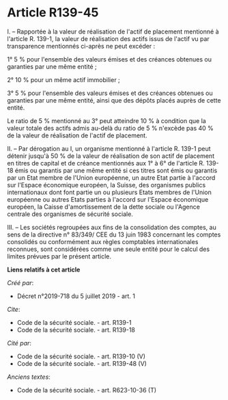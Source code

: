 # Article R139-45

I. – Rapportée à la valeur de réalisation de l'actif de placement mentionné à l'article R. 139-1, la valeur de réalisation
des actifs issus de l'actif vu par transparence mentionnés ci-après ne peut excéder : 

1° 5 % pour l'ensemble des valeurs émises et des créances obtenues ou garanties par une même entité ; 

2° 10 % pour un même actif immobilier ; 

3° 5 % pour l'ensemble des valeurs émises et des créances obtenues ou garanties par une même entité, ainsi que des dépôts
placés auprès de cette entité. 

Le ratio de 5 % mentionné au 3° peut atteindre 10 % à condition que la valeur totale des actifs admis au-delà du ratio de 5 %
n'excède pas 40 % de la valeur de réalisation de l'actif de placement. 

II. – Par dérogation au I, un organisme mentionné à l'article R. 139-1 peut détenir jusqu'à 50 % de la valeur de réalisation
de son actif de placement en titres de capital et de créance mentionnés aux 1° à 6° de l'article R. 139-18 émis ou garantis
par une même entité si ces titres sont émis ou garantis par un Etat membre de l'Union européenne, un autre Etat partie à
l'accord sur l'Espace économique européen, la Suisse, des organismes publics internationaux dont font partie un ou plusieurs
Etats membres de l'Union européenne ou autres Etats parties à l'accord sur l'Espace économique européen, la Caisse
d'amortissement de la dette sociale ou l'Agence centrale des organismes de sécurité sociale. 

III. – Les sociétés regroupées aux fins de la consolidation des comptes, au sens de la directive n° 83/349/ CEE du 13 juin
1983 concernant les comptes consolidés ou conformément aux règles comptables internationales reconnues, sont considérées
comme une seule entité pour le calcul des limites prévues par le présent article.

**Liens relatifs à cet article**

_Créé par_:

  - Décret n°2019-718 du 5 juillet 2019 - art. 1

_Cite_:

  - Code de la sécurité sociale. - art. R139-1
  - Code de la sécurité sociale. - art. R139-18

_Cité par_:

  - Code de la sécurité sociale. - art. R139-10 (V)
  - Code de la sécurité sociale. - art. R139-48 (V)

_Anciens textes_:

  - Code de la sécurité sociale. - art. R623-10-36 (T)
